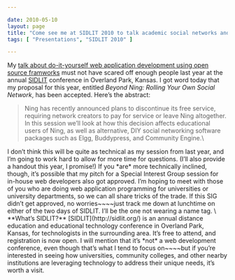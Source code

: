 ```yaml
---

date: 2010-05-10
layout: page
title: "Come see me at SIDLIT 2010 to talk academic social networks and web development"
tags: [ "Presentations", "SIDLIT 2010" ]

---
```


My [talk about do-it-yourself web application development using open
source
framworks](http://aaronsumner.com/2009/07/slides-for-my-friday-presentation-at-sidlit-an-intro-to-web-application-frameworks/)
must not have scared off enough people last year at the annual
[SIDLIT](http://sidlit.org/) conference in Overland Park, Kansas. I got
word today that my proposal for this year, entitled *Beyond Ning:
Rolling Your Own Social Network*, has been accepted. Here’s the
abstract:

<blockquote>
Ning has recently announced plans to discontinue its free service,
requiring network creators to pay for service or leave Ning altogether.
In this session we’ll look at how this decision affects educational
users of Ning, as well as alternative, DIY social networking software
packages such as Elgg, Buddypress, and Community Engine.\

</blockquote>
I don’t think this will be quite as technical as my session from last
year, and I’m going to work hard to allow for more time for questions.
(I’ll also provide a handout this year, I promise!) If you *are* more
technically inclined, though, it’s possible that my pitch for a Special
Interest Group session for in-house web developers also got approved.
I’m hoping to meet with those of you who are doing web application
programming for universities or university departments, so we can all
share tricks of the trade. If this SIG didn’t get approved, no
worries~~~~just track me down at lunchtime on either of the two days of
SIDLIT. I’ll be the one not wearing a name tag.
\
**What’s SIDLIT?** [SIDLIT](http://sidlit.org/) is an annual distance
education and educational technology conference in Overland Park,
Kansas, for technologists in the surrounding area. It’s free to attend,
and registration is now open. I will mention that it’s *not* a web
development conference, even though that’s what I tend to focus
on~~~~but if you’re interested in seeing how universities, community
colleges, and other nearby institutions are leveraging technology to
address their unique needs, it’s worth a visit.

